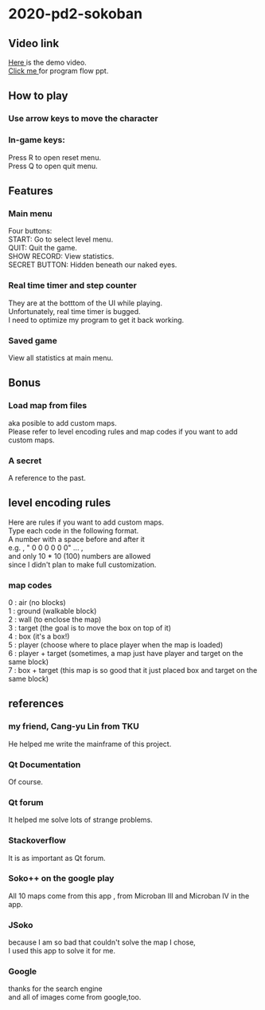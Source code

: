 # 2020-pd2-sokoban
## Video link
<a href="https://youtu.be/eHTdJj9BjUE"> Here </a> is the demo video.  
<a href="https://drive.google.com/drive/folders/1WzixKG0873W-k1cbHDexXWzUjDaXjBD7?usp=sharing"> Click me </a> for program flow ppt.  
## How to play
### Use arrow keys to move the character
### In-game keys:
Press R to open reset menu.  
Press Q to open quit menu.
## Features
### Main menu
Four buttons:  
START: Go to select level menu.  
QUIT: Quit the game.  
SHOW RECORD: View statistics.  
SECRET BUTTON: Hidden beneath our naked eyes.
### Real time timer and step counter
They are at the botttom of the UI while playing.  
Unfortunately, real time timer is bugged.  
I need to optimize my program to get it back working.  
### Saved game
View all statistics at main menu.
## Bonus
### Load map from files
aka posible to add custom maps.  
Please refer to level encoding rules and map codes if you want to add custom maps.
### A secret
A reference to the past.
## level encoding rules
Here are rules if you want to add custom maps.  
Type each code in the following format.  
A number with a space before and after it  
e.g. , " 0 0 0 0 0 0" ... ,  
and only 10 * 10 (100) numbers are allowed  
since I didn't plan to make full customization.  
### map codes
0 : air (no blocks)  
1 : ground (walkable block)  
2 : wall (to enclose the map)  
3 : target (the goal is to move the box on top of it)  
4 : box (it's a box!)  
5 : player (choose where to place player when the map is loaded)  
6 : player + target (sometimes, a map just have player and target on the same block)  
7 : box + target (this map is so good that it just placed box and target on the same block)  
## references
### my friend, Cang-yu Lin from TKU
He helped me write the mainframe of this project.
### Qt Documentation
Of course.
### Qt forum
It helped me solve lots of strange problems.
### Stackoverflow
It is as important as Qt forum.
### Soko++ on the google play
All 10 maps come from this app , from Microban III and Microban IV in the app.
### JSoko
because I am so bad that couldn't solve the map I chose,  
I used this app to solve it for me.
### Google
thanks for the search engine  
and all of images come from google,too.
